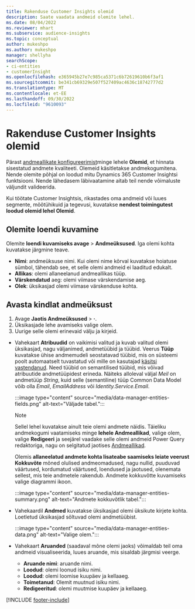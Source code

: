 ```yaml
---
title: Rakenduse Customer Insights olemid
description: Saate vaadata andmeid olemite lehel.
ms.date: 08/04/2022
ms.reviewer: mhart
ms.subservice: audience-insights
ms.topic: conceptual
author: mukeshpo
ms.author: mukeshpo
manager: shellyha
searchScope:
- ci-entities
- customerInsight
ms.openlocfilehash: e365945b27e7c985ca5371c6b72619610b6f3af1
ms.sourcegitcommit: be341cb69329e507f527409ac4636c18742777d2
ms.translationtype: MT
ms.contentlocale: et-EE
ms.lasthandoff: 09/30/2022
ms.locfileid: "9610093"
---
```

# <a name="entities-in-customer-insights"></a>Rakenduse Customer Insights olemid

Pärast [andmeallikate konfigureerimist](data-sources.md)minge lehele **Olemid**, et hinnata sisestatud andmete kvaliteeti. Olemeid käsitletakse andmekogumitena. Nende olemite põhjal on loodud mitu Dynamics 365 Customer Insightsi funktsiooni. Nende lähedasem läbivaatamine aitab teil nende võimaluste väljundit valideerida.

Kui töötate Customer Insightsis, rikastades oma andmeid või luues segmente, mõõtühikuid ja tegevusi, kuvatakse **nendest toimingutest loodud olemid lehel Olemid**.

## <a name="view-a-list-of-entities"></a>Olemite loendi kuvamine

Olemite **loendi kuvamiseks avage** > **Andmeüksused**. Iga olemi kohta kuvatakse järgmine teave.

- **Nimi**: andmeüksuse nimi. Kui olemi nime kõrval kuvatakse hoiatuse sümbol, tähendab see, et selle olemi andmeid ei laaditud edukalt.
- **Allikas**: olemi allaneelanud andmeallikas tüüp.
- **Värskendatud** aeg: olemi viimase värskendamise aeg.
- **Olek**: üksikasjad olemi viimase värskenduse kohta.

## <a name="explore-a-specific-entitys-data"></a>Avasta kindlat andmeüksust

1. Avage **Jaotis Andmeüksused** > **·**.
1. Üksikasjade lehe avamiseks valige olem.  
1. Uurige selle olemi erinevaid välju ja kirjeid.

- Vahekaart **Atribuudid** on vaikimisi valitud ja kuvab valitud olemi üksikasjad, nagu väljanimed, andmetüübid ja tüübid. Veerus **Tüüp** kuvatakse ühise andmemudeli seostatavad tüübid, mis on süsteemi poolt automaatselt tuvastatud või mille on kasutajad [käsitsi vastendanud](map-entities.md). Need tüübid on semantilised tüübid, mis võivad atribuutide andmetüüpidest erineda. Näiteks alloleval väljal *Meil* on andmetüüp *String*, kuid selle (semantiline) tüüp Common Data Model võib olla *Email*, *EmailAddress* või *Identity.Service.Email*.

   :::image type="content" source="media/data-manager-entities-fields.png" alt-text="Väljade tabel.":::

   > [!NOTE]
   > Sellel lehel kuvatakse ainult teie olemi andmete näidis. Täieliku andmekogumi vaatamiseks minge **lehele Andmeallikad**, valige olem, valige **Redigeeri** ja seejärel vaadake selle olemi andmeid Power Query redaktoriga, nagu on selgitatud jaotises [Andmeallikad](data-sources.md).

   Olemis **allaneelatud andmete kohta lisateabe saamiseks leiate veerust Kokkuvõte** mõned olulised andmeomadused, nagu nullid, puuduvad väärtused, kordumatud väärtused, loendused ja jaotused, olenemata sellest, mis teie andmetele rakendub. Andmete kokkuvõtte kuvamiseks valige diagrammi ikoon.

   :::image type="content" source="media/data-manager-entities-summary.png" alt-text="Andmete kokkuvõtlik tabel.":::

- Vahekaardil **Andmed** kuvatakse üksikasjad olemi üksikute kirjete kohta. Loetletud üksikasjad sõltuvad olemi andmetüübist.

   :::image type="content" source="media/data-manager-entities-data.png" alt-text="Valige olem.":::

- Vahekaart **Aruanded** (saadaval mõne olemi jaoks) võimaldab teil oma andmeid visualiseerida, luues aruande, mis sisaldab järgmisi veerge.

  - **Aruande nimi**: aruande nimi.
  - **Loodud**: olemi loonud isiku nimi.
  - **Loodud**: olemi loomise kuupäev ja kellaaeg.
  - **Toimetanud**: Olemit muutnud isiku nimi.
  - **Redigeeritud**: olemi muutmise kuupäev ja kellaaeg.

[!INCLUDE [footer-include](includes/footer-banner.md)]
